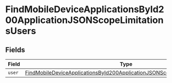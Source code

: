 # FindMobileDeviceApplicationsById200ApplicationJSONScopeLimitationsUsers


## Fields

| Field                                                                                                                                                                                 | Type                                                                                                                                                                                  | Required                                                                                                                                                                              | Description                                                                                                                                                                           |
| ------------------------------------------------------------------------------------------------------------------------------------------------------------------------------------- | ------------------------------------------------------------------------------------------------------------------------------------------------------------------------------------- | ------------------------------------------------------------------------------------------------------------------------------------------------------------------------------------- | ------------------------------------------------------------------------------------------------------------------------------------------------------------------------------------- |
| `user`                                                                                                                                                                                | [FindMobileDeviceApplicationsById200ApplicationJSONScopeLimitationsUsersUser](../../models/operations/findmobiledeviceapplicationsbyid200applicationjsonscopelimitationsusersuser.md) | :heavy_minus_sign:                                                                                                                                                                    | N/A                                                                                                                                                                                   |